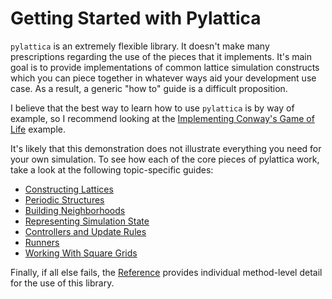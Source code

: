 # Getting Started with Pylattica

`pylattica` is an extremely flexible library. It doesn't make many prescriptions regarding the use of the pieces that it implements. It's main goal is to provide implementations of common lattice simulation constructs which you can piece together in whatever ways aid your development use case. As a result, a generic "how to" guide is a difficult proposition.

I believe that the best way to learn how to use `pylattica` is by way of example, so I recommend looking at the [Implementing Conway's Game of Life](./constructing_lattices.ipynb) example.

It's likely that this demonstration does not illustrate everything you need for your own simulation. To see how each of the core pieces of pylattica work, take a look at the following topic-specific guides:

- [Constructing Lattices](./constructing_lattices.ipynb)
- [Periodic Structures](./periodic_structures.ipynb)
- [Building Neighborhoods](./neighborhoods.ipynb)
- [Representing Simulation State](./neighborhoods.ipynb)
- [Controllers and Update Rules](./controllers_and_update_rules.ipynb)
- [Runners](./runners.ipynb)
- [Working With Square Grids](./square_grids.ipynb)

Finally, if all else fails, the [Reference](../reference/core/lattice.md) provides individual method-level detail for the use of this library.